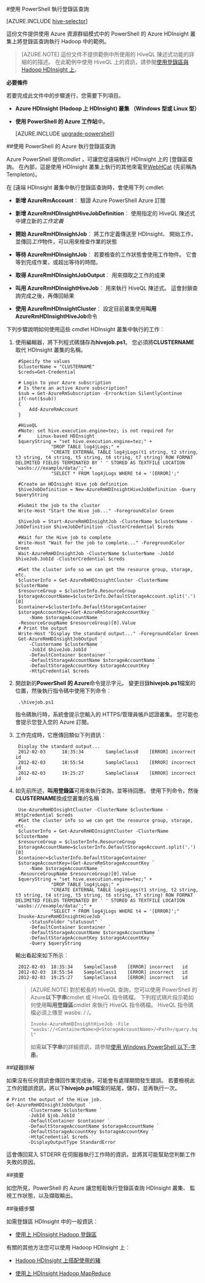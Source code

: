 <properties
   pageTitle="使用 PowerShell 中 HDInsight Hadoop 登錄區 |Microsoft Azure"
   description="使用 PowerShell 來執行登錄區查詢中 Hadoop HDInsight。"
   services="hdinsight"
   documentationCenter=""
   authors="Blackmist"
   manager="jhubbard"
   editor="cgronlun"
    tags="azure-portal"/>

<tags
   ms.service="hdinsight"
   ms.devlang="na"
   ms.topic="article"
   ms.tgt_pltfrm="na"
   ms.workload="big-data"
   ms.date="09/07/2016"
   ms.author="larryfr"/>

#<a name="run-hive-queries-using-powershell"></a>使用 PowerShell 執行登錄區查詢

[AZURE.INCLUDE [hive-selector](../../includes/hdinsight-selector-use-hive.md)]

這份文件提供使用 Azure 資源群組模式中的 PowerShell 的 Azure HDInsight 叢集上將登錄區查詢執行 Hadoop 中的範例。

> [AZURE.NOTE] 這份文件不提供範例中所使用的 HiveQL 陳述式功能的詳細的的描述。 在此範例中使用 HiveQL 上的資訊，請參閱[使用登錄區與 Hadoop HDInsight 上](hdinsight-use-hive.md)。


**必要條件**

若要完成此文件中的步驟進行，您需要下列項目。

- **Azure HDInsight (Hadoop 上 HDInsight) 叢集 （Windows 型或 Linux 型）**
- **使用 PowerShell 的 Azure 工作站**中。

    [AZURE.INCLUDE [upgrade-powershell](../../includes/hdinsight-use-latest-powershell.md)]

##<a name="run-hive-queries-using-azure-powershell"></a>使用 PowerShell 的 Azure 執行登錄區查詢

Azure PowerShell 提供*cmdlet* ，可讓您從遠端執行 HDInsight 上的 [登錄區查詢。 在內部，這是使用 HDInsight 叢集上執行的其他來電至[WebHCat](https://cwiki.apache.org/confluence/display/Hive/WebHCat) (先前稱為 Templeton)。

在 [遠端 HDInsight 叢集中執行登錄區查詢時，會使用下列 cmdlet:

* **新增 AzureRmAccount**︰ 驗證 Azure PowerShell Azure 訂閱

* **新增 AzureRmHDInsightHiveJobDefinition**︰ 使用指定的 HiveQL 陳述式中建立新的*工作定義*

* **開始 AzureRmHDInsightJob**︰ 將工作定義傳送至 HDInsight、 開始工作，並傳回*工作*物件，可以用來檢查作業的狀態

* **等待 AzureRmHDInsightJob**︰ 若要檢查的工作狀態會使用工作物件。 它會等到完成作業，或超出等待的時間。

* **取得 AzureRmHDInsightJobOutput**︰ 用來擷取之工作的成果

* **叫用 AzureRmHDInsightHiveJob**︰ 用來執行 HiveQL 陳述式。 這會封鎖查詢完成之後，再傳回結果

* **使用 AzureRmHDInsightCluster**︰ 設定目前叢集使用**叫用 AzureRmHDInsightHiveJob**命令

下列步驟說明如何使用這些 cmdlet HDInsight 叢集中執行的工作︰

1. 使用編輯器，將下列程式碼儲存為**hivejob.ps1**。 您必須將**CLUSTERNAME**取代 HDInsight 叢集的名稱。

        #Specify the values
        $clusterName = "CLUSTERNAME"
        $creds=Get-Credential

        # Login to your Azure subscription
        # Is there an active Azure subscription?
        $sub = Get-AzureRmSubscription -ErrorAction SilentlyContinue
        if(-not($sub))
        {
            Add-AzureRmAccount
        }

        #HiveQL
        #Note: set hive.execution.engine=tez; is not required for
        #      Linux-based HDInsight
        $queryString = "set hive.execution.engine=tez;" +
                    "DROP TABLE log4jLogs;" +
                    "CREATE EXTERNAL TABLE log4jLogs(t1 string, t2 string, t3 string, t4 string, t5 string, t6 string, t7 string) ROW FORMAT DELIMITED FIELDS TERMINATED BY ' ' STORED AS TEXTFILE LOCATION 'wasbs:///example/data/';" +
                    "SELECT * FROM log4jLogs WHERE t4 = '[ERROR]';"

        #Create an HDInsight Hive job definition
        $hiveJobDefinition = New-AzureRmHDInsightHiveJobDefinition -Query $queryString 

        #Submit the job to the cluster
        Write-Host "Start the Hive job..." -ForegroundColor Green

        $hiveJob = Start-AzureRmHDInsightJob -ClusterName $clusterName -JobDefinition $hiveJobDefinition -ClusterCredential $creds

        #Wait for the Hive job to complete
        Write-Host "Wait for the job to complete..." -ForegroundColor Green
        Wait-AzureRmHDInsightJob -ClusterName $clusterName -JobId $hiveJob.JobId -ClusterCredential $creds

        #Get the cluster info so we can get the resource group, storage, etc.
        $clusterInfo = Get-AzureRmHDInsightCluster -ClusterName $clusterName
        $resourceGroup = $clusterInfo.ResourceGroup
        $storageAccountName=$clusterInfo.DefaultStorageAccount.split('.')[0]
        $container=$clusterInfo.DefaultStorageContainer
        $storageAccountKey=(Get-AzureRmStorageAccountKey `
            -Name $storageAccountName `
        -ResourceGroupName $resourceGroup)[0].Value
        # Print the output
        Write-Host "Display the standard output..." -ForegroundColor Green
        Get-AzureRmHDInsightJobOutput `
            -Clustername $clusterName `
            -JobId $hiveJob.JobId `
            -DefaultContainer $container `
            -DefaultStorageAccountName $storageAccountName `
            -DefaultStorageAccountKey $storageAccountKey `
            -HttpCredential $creds
            
2. 開啟新的**PowerShell 的 Azure**命令提示字元。 變更目錄**hivejob.ps1**檔案的位置，然後執行指令碼中使用下列命令︰

        .\hivejob.ps1

    指令碼執行時，系統會提示您輸入的 HTTPS/管理員帳戶認證叢集。 您可能也會提示您登入您的 Azure 訂閱。
    
7. 工作完成時，它應傳回類似下列資訊︰

        Display the standard output...
        2012-02-03      18:35:34        SampleClass0    [ERROR] incorrect       id
        2012-02-03      18:55:54        SampleClass1    [ERROR] incorrect       id
        2012-02-03      19:25:27        SampleClass4    [ERROR] incorrect       id

4. 如先前所述，**叫用登錄區**可用來執行查詢，並等待回應。 使用下列命令，然後**CLUSTERNAME**換成您叢集的名稱︰

        Use-AzureRmHDInsightCluster -ClusterName $clusterName -HttpCredential $creds
        #Get the cluster info so we can get the resource group, storage, etc.
        $clusterInfo = Get-AzureRmHDInsightCluster -ClusterName $clusterName
        $resourceGroup = $clusterInfo.ResourceGroup
        $storageAccountName=$clusterInfo.DefaultStorageAccount.split('.')[0]
        $container=$clusterInfo.DefaultStorageContainer
        $storageAccountKey=(Get-AzureRmStorageAccountKey `
            -Name $storageAccountName `
        -ResourceGroupName $resourceGroup)[0].Value
        $queryString = "set hive.execution.engine=tez;" +
                    "DROP TABLE log4jLogs;" +
                    "CREATE EXTERNAL TABLE log4jLogs(t1 string, t2 string, t3 string, t4 string, t5 string, t6 string, t7 string) ROW FORMAT DELIMITED FIELDS TERMINATED BY ' ' STORED AS TEXTFILE LOCATION 'wasbs:///example/data/';" +
                    "SELECT * FROM log4jLogs WHERE t4 = '[ERROR]';"
        Invoke-AzureRmHDInsightHiveJob `
            -StatusFolder "statusout" `
            -DefaultContainer $container `
            -DefaultStorageAccountName $storageAccountName `
            -DefaultStorageAccountKey $storageAccountKey `
            -Query $queryString

    輸出看起來如下所示︰

        2012-02-03  18:35:34    SampleClass0    [ERROR] incorrect   id
        2012-02-03  18:55:54    SampleClass1    [ERROR] incorrect   id
        2012-02-03  19:25:27    SampleClass4    [ERROR] incorrect   id

    > [AZURE.NOTE] 對於較長的 HiveQL 查詢，您可以使用 PowerShell 的 Azure**以下字串**cmdlet 或 HiveQL 指令碼檔。 下列程式碼片段示範如何使用**叫用登錄區**cmdlet 來執行 HiveQL 指令碼檔。 HiveQL 指令碼檔必須上傳至 wasbs: / /。
    >
    > `Invoke-AzureRmHDInsightHiveJob -File "wasbs://<ContainerName>@<StorageAccountName>/<Path>/query.hql"`
    >
    > 如需**以下字串**的詳細資訊，請參閱<a href="http://technet.microsoft.com/library/ee692792.aspx" target="_blank">使用 Windows PowerShell 以下-字串</a>。

##<a name="troubleshooting"></a>疑難排解

如果沒有任何資訊會傳回作業完成後，可能會有處理期間發生錯誤。 若要檢視此工作的錯誤資訊，將以下**hivejob.ps1**檔案的結尾，儲存，並再執行一次。

    # Print the output of the Hive job.
    Get-AzureRmHDInsightJobOutput `
            -Clustername $clusterName `
            -JobId $job.JobId `
            -DefaultContainer $container `
            -DefaultStorageAccountName $storageAccountName `
            -DefaultStorageAccountKey $storageAccountKey `
            -HttpCredential $creds `
            -DisplayOutputType StandardError

這會傳回寫入 STDERR 在伺服器執行工作時的資訊，並將其可能幫助您判斷工作失敗的原因。

##<a name="summary"></a>摘要

如您所見，PowerShell 的 Azure 讓您輕鬆執行登錄區查詢 HDInsight 叢集、 監視工作狀態，以及擷取輸出。

##<a name="next-steps"></a>後續步驟

如需登錄區 HDInsight 中的一般資訊︰

* [使用上 HDInsight Hadoop 登錄區](hdinsight-use-hive.md)

有關的其他方法您可以使用 Hadoop HDInsight 上︰

* [Hadoop HDInsight 上搭配使用的豬](hdinsight-use-pig.md)

* [使用上 HDInsight Hadoop MapReduce](hdinsight-use-mapreduce.md)
